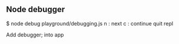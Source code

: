 ## Node debugger
  $ node debug playground/debugging.js
  n : next 
  c : continue
  quit
  repl

  Add debugger; into app

